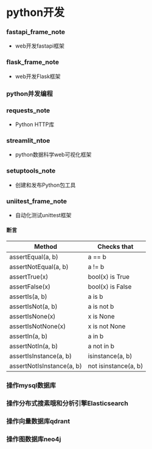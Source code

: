 # python开发

### fastapi_frame_note

* web开发fastapi框架

### flask_frame_note

* web开发Flask框架

### python并发编程

### requests_note

* Python HTTP库

### streamlit_ntoe

* python数据科学web可视化框架

### setuptools_note

* 创建和发布Python包工具

### uniitest_frame_note

* 自动化测试unittest框架

#### 断言

| Method                    | Checks that          |
|---------------------------|----------------------|
| assertEqual(a, b)         | a == b               |
| assertNotEqual(a, b)      | a != b               |
| assertTrue(x)             | bool(x) is True      |
| assertFalse(x)            | bool(x) is False     |
| assertIs(a, b)            | a is b               |
| assertIsNot(a, b)         | a is not b           |
| assertIsNone(x)           | x is None            |
| assertIsNotNone(x)        | x is not None        |
| assertIn(a, b)            | a in b               |
| assertNotIn(a, b)         | a not in b           |
| assertIsInstance(a, b)    | isinstance(a, b)     |
| assertNotIsInstance(a, b) | not isinstance(a, b) |

### 操作mysql数据库

### 操作分布式搜素哦和分析引擎Elasticsearch

### 操作向量数据库qdrant

### 操作图数据库neo4j